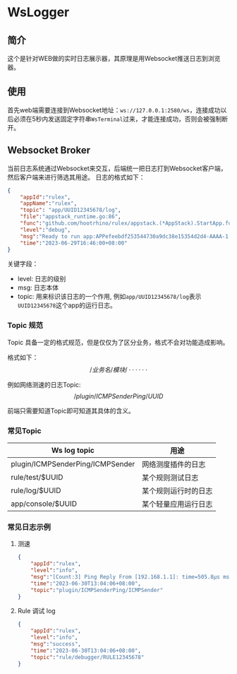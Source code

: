 # WsLogger
## 简介
这个是针对WEB做的实时日志展示器，其原理是用Websocket推送日志到浏览器。
## 使用
首先web端需要连接到Websocket地址：`ws://127.0.0.1:2580/ws`，连接成功以后必须在5秒内发送固定字符串`WsTerminal`过来，才能连接成功，否则会被强制断开。

## Websocket Broker
当前日志系统通过Websocket来交互，后端统一把日志打到Websocket客户端，然后客户端来进行筛选其用途。
日志的格式如下：
```json
{
    "appId":"rulex",
    "appName":"rulex",
    "topic": "app/UUID12345678/log",
    "file":"appstack_runtime.go:86",
    "func":"github.com/hootrhino/rulex/appstack.(*AppStack).StartApp.func1",
    "level":"debug",
    "msg":"Ready to run app:APPefeebdf253544730a9dc38e15354d2d4-AAAA-1.0.0",
    "time":"2023-06-29T16:46:00+08:00"
}
```
关键字段：
- level: 日志的级别
- msg: 日志本体
- topic: 用来标识该日志的一个作用, 例如`app/UUID12345678/log`表示`UUID12345678`这个app的运行日志。

### Topic 规范
Topic 具备一定的格式规范，但是仅仅为了区分业务，格式不会对功能造成影响。

格式如下：
$$
/业务名/模块/······
$$

例如网络测速的日志Topic:
$$
/plugin/ICMPSenderPing/UUID
$$

前端只需要知道Topic即可知道其具体的含义。

### 常见Topic

| Ws log topic                     | 用途                 |
| -------------------------------- | -------------------- |
| plugin/ICMPSenderPing/ICMPSender | 网络测度插件的日志   |
| rule/test/$UUID                  | 某个规则测试日志     |
| rule/log/$UUID                   | 某个规则运行时的日志 |
| app/console/$UUID                | 某个轻量应用运行日志 |
### 常见日志示例
1. 测速
    ```json
    {
        "appId":"rulex",
        "level":"info",
        "msg":"[Count:3] Ping Reply From [192.168.1.1]: time=505.8µs ms TTL=128",
        "time":"2023-06-30T13:04:06+08:00",
        "topic":"plugin/ICMPSenderPing/ICMPSender"
    }
    ```
2. Rule 调试 log
    ```json
    {
        "appId":"rulex",
        "level":"info",
        "msg":"success",
        "time":"2023-06-30T13:04:06+08:00",
        "topic":"rule/debugger/RULE12345678"
    }
    ```
